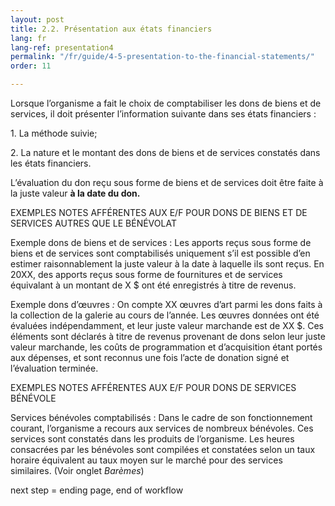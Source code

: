 ```yaml
---
layout: post
title: 2.2. Présentation aux états financiers
lang: fr
lang-ref: presentation4
permalink: "/fr/guide/4-5-presentation-to-the-financial-statements/"
order: 11

---
```

Lorsque l’organisme a fait le choix de comptabiliser les dons de biens et de services, il doit présenter l’information suivante dans ses états financiers :

1\. La méthode suivie;

2\. La nature et le montant des dons de biens et de services constatés dans les états financiers.

L’évaluation du don reçu sous forme de biens et de services doit être faite à la juste valeur **à la date du don.**

EXEMPLES NOTES AFFÉRENTES AUX E/F POUR DONS DE BIENS ET DE SERVICES AUTRES QUE LE BÉNÉVOLAT

Exemple dons de biens et de services : Les apports reçus sous forme de biens et de services sont comptabilisés uniquement s’il est possible d’en estimer raisonnablement la juste valeur à la date à laquelle ils sont reçus. En 20XX, des apports reçus sous forme de fournitures et de services équivalant à un montant de X $ ont été enregistrés à titre de revenus.

Exemple dons d’œuvres _:_ On compte XX œuvres d’art parmi les dons faits à la collection de la galerie au cours de l’année. Les œuvres données ont été évaluées indépendamment, et leur juste valeur marchande est de XX $. Ces éléments sont déclarés à titre de revenus provenant de dons selon leur juste valeur marchande, les coûts de programmation et d’acquisition étant portés aux dépenses, et sont reconnus une fois l’acte de donation signé et l’évaluation terminée.

EXEMPLES NOTES AFFÉRENTES AUX E/F POUR DONS DE SERVICES BÉNÉVOLE

Services bénévoles comptabilisés : Dans le cadre de son fonctionnement courant, l’organisme a recours aux services de nombreux bénévoles. Ces services sont constatés dans les produits de l’organisme. Les heures consacrées par les bénévoles sont compilées et constatées selon un taux horaire équivalent au taux moyen sur le marché pour des services similaires. (Voir onglet _Barèmes_)

next step = ending page, end of workflow
